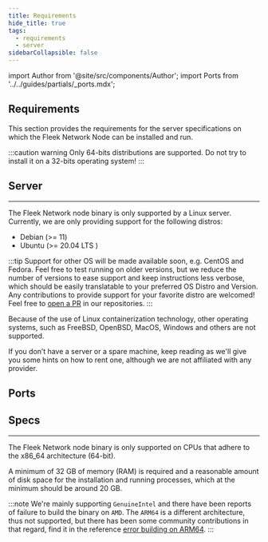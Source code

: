 ```yaml
---
title: Requirements
hide_title: true
tags:
  - requirements
  - server
sidebarCollapsible: false
---
```


import Author from '@site/src/components/Author';
import Ports from '../../guides/partials/_ports.mdx';

## Requirements

This section provides the requirements for the server specifications on which the Fleek Network Node can be installed and run.

:::caution warning
Only 64-bits distributions are supported. Do not try to install it on a 32-bits operating system!
:::

## Server
---

The Fleek Network node binary is only supported by a Linux server. Currently, we are only providing support for the following distros:
- Debian (>= 11)
- Ubuntu (>= 20.04 LTS  )

:::tip
Support for other OS will be made available soon, e.g. CentOS and Fedora. Feel free to test running on older versions, but we reduce the number of versions to ease support and keep instructions less verbose, which should be easily translatable to your preferred OS Distro and Version. Any contributions to provide support for your favorite distro are welcomed! Feel free to [open a PR](https://github.com/fleek-network) in our repositories.
:::

Because of the use of Linux containerization technology, other operating systems, such as FreeBSD, OpenBSD, MacOS, Windows and others are not supported.

If you don’t have a server or a spare machine, keep reading as we'll give you some hints on how to rent one, although we are not affiliated with any provider.

## Ports

<Ports />

## Specs
---

The Fleek Network node binary is only supported on CPUs that adhere to the x86_64 architecture (64-bit).

A minimum of 32 GB of memory (RAM) is required and a reasonable amount of disk space for the installation and running processes, which at the minimum should be around 20 GB.

:::note
We're mainly supporting `GenuineIntel` and there have been reports of failure to build the binary on `AMD`. The `ARM64` is a different architecture, thus not supported, but there has been some community contributions in that regard, find it in the reference [error building on ARM64](/references/Lightning%20CLI/error-building-on-arm64).
:::

<Author
    name="Helder Oliveira"
    image="https://github.com/heldrida.png"
    title="Software Developer + DX"
    url="https://github.com/heldrida"
/>
